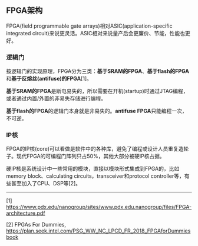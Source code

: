 ## FPGA架构

FPGA(field programmable gate arrays)相对ASIC(application-specific integrated circuit)来说更灵活。ASIC相对来说量产后会更廉价、节能，性能也更好。

### 逻辑门

按逻辑门的实现原理，FPGA分为三类：**基于SRAM的FPGA**、**基于flash的FPGA**和**基于反熔丝(antifuse)的FPGA**[1]。

**基于SRAM的FPGA**是断电易失的，所以需要在开机(startup)时通过JTAG编程，或者通过内置/外置的非易失存储进行编程。

**基于flash的FPGA**的逻辑门本身就是非易失的。**antifuse FPGA**只能编程一次，不可逆。

### IP核

FPGA的IP核(core)可以看做是软件中的各种库，避免了编程或设计人员重复造轮子。现代FPGA的可编程门阵列只占50%，其他大部分被硬IP核占据。

硬IP核是系统设计中一些常用的模块，直接以模块形式集成到FPGA的，比如memory block、calculating circuits，transceiver和protocol controller等，有些甚至加入了CPU、DSP等[2]。


---
[1] https://www.pdx.edu/nanogroup/sites/www.pdx.edu.nanogroup/files/FPGA-architecture.pdf

[2] FPGAs For Dummies, https://plan.seek.intel.com/PSG_WW_NC_LPCD_FR_2018_FPGAforDummiesbook